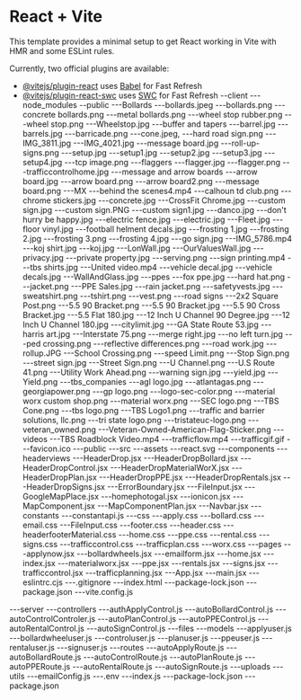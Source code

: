 # React + Vite

This template provides a minimal setup to get React working in Vite with HMR and some ESLint rules.

Currently, two official plugins are available:

- [@vitejs/plugin-react](https://github.com/vitejs/vite-plugin-react/blob/main/packages/plugin-react/README.md) uses [Babel](https://babeljs.io/) for Fast Refresh
- [@vitejs/plugin-react-swc](https://github.com/vitejs/vite-plugin-react-swc) uses [SWC](https://swc.rs/) for Fast Refresh
--client
    ---node_modules
    --public
        ---Bollards
            ---bollards.jpeg
            ---bollards.png
            ---concrete bollards.png
            ---metal bollards.png
            ---wheel stop rubber.png
            ---wheel stop.png
            ---Wheelstop.jpg
        ---buffer and tapers
            ---barrel.jpg
            ---barrels.jpg
            ---barricade.png
            ---cone.jpeg,
            ---hard road sign.png
            ---IMG_3811.jpg
            ---IMG_4021.jpg
            ---message board.jpg
            ---roll-up-signs.png
            ---setup.jpg
            ---setup1.jpg
            ---setup2.jpg
            ---setup3.jpg
            ---setup4.jpg
            ---tcp image.png
        ---flaggers
            ---flagger.jpg
            ---flagger.png
            ---trafficcontrolhome.jpg
        ---message and arrow boards
            ---arrow board.jpg
            ---arrow board.png
            ---arrow board2.png
            ---message board.png
        ---MX
            ---behind the scenes4.mp4
            ---calhoun td club.png
            ---chrome stickers.jpg
            ---concrete.jpg
            ---CrossFit Chrome.jpg
            ---custom sign.jpg
            ---custom sign.PNG
            ---custom sign1.jpg
            ---danco.jpg
            ---don't hurry be happy.jpg
            ---electric fence.jpg
            ---electric.jpg
            ---Fleet.jpg
            ---floor vinyl.jpg
            ---football helment decals.jpg
            ---frosting 1.jpg
            ---frosting 2.jpg
            ---frosting 3.png
            ---frosting 4.jpg
            ---go sign.jpg
            ---IMG_5786.mp4
            ---koj shirt.jpg
            ---koj.jpg
            ---LonWall.jpg
            ---OurValuesWall.jpg
            ---privacy.jpg
            ---private property.jpg
            ---serving.png
            ---sign printing.mp4
            ---tbs shirts.jpg
            ---United video.mp4
            ---vehicle decal.jpg
            ---vehicle decals.jpg
            ---WallAndGlass.jpg
        ---ppes
            ---fox ppe.jpg
            ---hard hat.png
            ---jacket.png
            ---PPE Sales.jpg
            ---rain jacket.png
            ---safetyvests.jpg
            ---sweatshirt.png
            ---tshirt.png
            ---vest.png
        ---road signs
            ---2x2 Square Post.png
            ---5.5 90 Bracket.png
            ---5.5 90 Bracket.jpg
            ---5.5 90 Cross Bracket.jpg
            ---5.5 Flat 180.jpg
            ---12 Inch U Channel 90 Degree.jpg
            ---12 Inch U Channel 180.jpg
            ---citylimit.jpg
            ---GA State Route 53.jpg
            ---harris art.jpg
            ---Interstate 75.png
            ---merge right.jpg
            ---no left turn.jpg
            ---ped crossing.png
            ---reflective differences.png
            ---road work.jpg
            ---rollup.JPG
            ---School Crossing.png
            ---speed Limit.png
            ---Stop Sign.png
            ---street sign.jpg
            ---Street Sign.png
            ---U Channel.png
            ---U.S Route 41.png
            ---Utility Work Ahead.png
            ---warning sign.jpg
            ---yield.jpg
            ---Yield.png
        ---tbs_companies
            ---agl logo.jpg
            ---atlantagas.png
            ---georgiapower.png
            ---gp logo.png
            ---logo-sec-color.png
            ---material worx custom shop.png
            ---material worx.png
            ---SEC logo.png
            ---TBS Cone.png
            ---tbs logo.png
            ---TBS Logo1.png
            ---traffic and barrier solutions, llc.png
            ---tri state logo.png
            ---tristateuc-logo.png
            ---veteran_owned.png
            ---Veteran-Owned-American-Flag-Sticker.png
        ---videos
            ---TBS Roadblock Video.mp4
            ---trafficflow.mp4
            ---trafficgif.gif
        ---favicon.ico
    ---public
        ---src
            ---assets
                ---react.svg
            ---components
                ---headerviews
                    ---HeaderDrop.jsx
                    ---HeaderDropBollard.jsx
                    ---HeaderDropControl.jsx
                    ---HeaderDropMaterialWorX.jsx
                    ---HeaderDropPlan.jsx
                    ---HeaderDropPPE.jsx
                    ---HeaderDropRentals.jsx
                    ---HeaderDropSigns.jsx
                ---ErrorBoundary.jsx
                ---FileInput.jsx
                ---GoogleMapPlace.jsx
                ---homephotogal.jsx
                ---ionicon.jsx
                ---MapComponent.jsx
                ---MapComponentPlan.jsx
                ---Navbar.jsx
            ---constants
                ---constantapi.js
            ---css
                ---apply.css
                ---bollard.css
                ---email.css
                ---FileInput.css
                ---footer.css
                ---header.css
                ---headerfooterMaterial.css
                ---home.css
                ---ppe.css
                ---rental.css
                ---signs.css
                ---trafficcontrol.css
                ---trafficplan.css
                ---worx.css
            ---pages
                ---applynow.jsx
                ---bollardwheels.jsx
                ---emailform.jsx
                ---home.jsx
                ---index.jsx
                ---materialworx.jsx
                ---ppe.jsx
                ---rentals.jsx
                ---signs.jsx
                ---trafficcontrol.jsx
                ---trafficplanning.jsx
            ---App.jsx
            ---main.jsx
    ---eslintrc.cjs
    ---.gitignore
    ---index.html
    ---package-lock.json
    ---package.json
    ---vite.config.js
        
---server
    ---controllers
        ---authApplyControl.js
        ---autoBollardControl.js
        ---autoControlControler.js
        ---autoPlanControl.js
        ---autoPPEControl.js
        ---autoRentalControl.js
        ---autoSignControl.js
    ---files
    ---models
        ---applyuser.js
        ---bollardwheeluser.js
        ---controluser.js
        ---planuser.js
        ---ppeuser.js
        ---rentaluser.js
        ---signuser.js
    ---routes
        ---autoApplyRoute.js
        ---autoBollardRoute.js
        ---autoControlRoute.js
        ---autoPlanRoute.js
        ---autoPPERoute.js
        ---autoRentalRoute.js
        ---autoSignRoute.js
    ---uploads
    ---utils
        ---emailConfig.js
    ---.env
    ---index.js
    ---package-lock.json
    ---package.json
